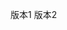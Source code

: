 <!--
 * @Author: LinZai 2805887440@qq.com
 * @Date: 2022-08-06 13:50:40
 * @LastEditors: LinZai 2805887440@qq.com
 * @LastEditTime: 2022-08-06 13:51:48
 * @FilePath: \undefinedc:\Users\杨德林\Desktop\Hello-Mommy\Hello\lao.md
 * @Description: 这是默认设置,请设置`customMade`, 打开koroFileHeader查看配置 进行设置: https://github.com/OBKoro1/koro1FileHeader/wiki/%E9%85%8D%E7%BD%AE
-->
版本1
版本2
